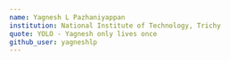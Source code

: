 ```yaml
---
name: Yagnesh L Pazhaniyappan 
institution: National Institute of Technology, Trichy 
quote: YOLO - Yagnesh only lives once 
github_user: yagneshlp
---
```

